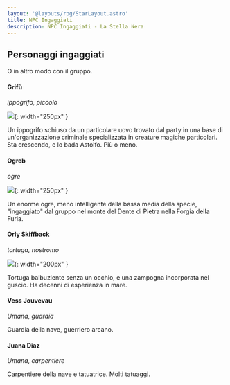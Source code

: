 ```yaml
---
layout: '@layouts/rpg/StarLayout.astro'
title: NPC Ingaggiati
description: NPC Ingaggiati - La Stella Nera
---
```


## Personaggi ingaggiati

O in altro modo con il gruppo.

#### Grifù

*ippogrifo, piccolo*

![](https://i.imgur.com/OnR56Zc.png){: width="250px" }

Un ippogrifo schiuso da un particolare uovo trovato dal party in una base di un'organizzazione criminale specializzata in creature magiche particolari. Sta crescendo, e lo bada Astolfo. Più o meno.

#### Ogreb

*ogre*

![](https://i.pinimg.com/564x/9b/65/36/9b6536e654fb3bcbadd3214cb53b52c5.jpg){: width="250px" }

Un enorme ogre, meno intelligente della bassa media della specie, "ingaggiato" dal gruppo nel monte del Dente di Pietra nella Forgia della Furia.

#### Orly Skiffback

*tortuga, nostromo*

![](https://preview.redd.it/a8a5mob8meb71.jpg?auto=webp&s=ce13832234681187ededdbd0709e10a03c9a0bae){: width="200px" }

Tortuga balbuziente senza un occhio, e una zampogna incorporata nel guscio. Ha decenni di esperienza in mare.


#### Vess Jouvevau

*Umana, guardia*

Guardia della nave, guerriero arcano.

#### Juana Diaz

*Umana, carpentiere*

Carpentiere della nave e tatuatrice. Molti tatuaggi.